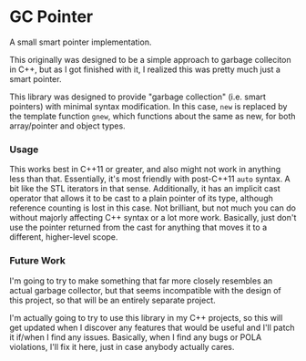 # GC Pointer
A small smart pointer implementation.

This originally was designed to be a simple approach to garbage colleciton in C++, but as I got finished 
with it, I realized this was pretty much just a smart pointer. 

This library was designed to provide "garbage collection" (i.e. smart pointers) with minimal syntax
modification. In this case, `new` is replaced by the template function `gnew`, which functions about the 
same as new, for both array/pointer and object types. 

### Usage
This works best in C++11 or greater, and also might not work in anything less than that. Essentially, it's
most friendly with post-C++11 `auto` syntax.  A bit like the STL iterators in that sense. Additionally, it 
has an implicit cast operator that allows it to be cast to a plain pointer of its type, although reference 
counting is lost in this case. Not brilliant, but not much you can do without majorly affecting C++ syntax 
or a lot more work. Basically, just don't use the pointer returned from the cast for anything that moves it 
to a different, higher-level scope.

### Future Work
I'm going to try to make something that far more closely resembles an actual garbage collector, but that 
seems incompatible with the design of this project, so that will be an entirely separate project.

I'm actually going to try to use this library in my C++ projects, so this will get updated when I discover 
any features that would be useful and I'll patch it if/when I find any issues. Basically, when I find any 
bugs or POLA violations, I'll fix it here, just in case anybody actually cares.
